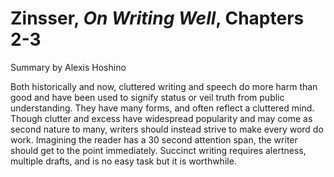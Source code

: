 # Zinsser, _On Writing Well_, Chapters 2-3

Summary by Alexis Hoshino

Both historically and now, cluttered writing and speech do more harm than good and have been used to signify status or veil truth from public understanding. They have many forms, and often reflect a cluttered mind. Though clutter and excess have widespread popularity and may come as second nature to many, writers should instead strive to make every word do work. Imagining the reader has a 30 second attention span, the writer should get to the point immediately. Succinct writing requires alertness, multiple drafts, and is no easy task but it is worthwhile.
